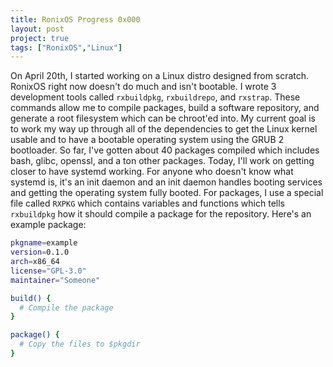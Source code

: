 ```yaml
---
title: RonixOS Progress 0x000
layout: post
project: true
tags: ["RonixOS","Linux"]
---
```


On April 20th, I started working on a Linux distro designed from scratch. RonixOS right now doesn't do much and isn't bootable. I wrote 3 development tools called `rxbuildpkg`, `rxbuildrepo`, and `rxstrap`. These commands allow me to compile packages, build a software repository, and generate a root filesystem which can be chroot'ed into. My current goal is to work my way up through all of the dependencies to get the Linux kernel usable and to have a bootable operating system using the GRUB 2 bootloader. So far, I've gotten about 40 packages compiled which includes bash, glibc, openssl, and a ton other packages. Today, I'll work on getting closer to have systemd working. For anyone who doesn't know what systemd is, it's an init daemon and an init daemon handles booting services and getting the operating system fully booted. For packages, I use a special file called `RXPKG` which contains variables and functions which tells `rxbuildpkg` how it should compile a package for the repository. Here's an example package:

```sh
pkgname=example
version=0.1.0
arch=x86_64
license="GPL-3.0"
maintainer="Someone"

build() {
  # Compile the package
}

package() {
  # Copy the files to $pkgdir
}
```
